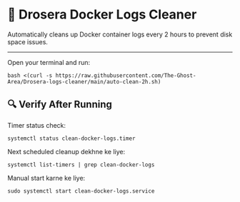 # 🐳 Drosera Docker Logs Cleaner

Automatically cleans up Docker container logs every 2 hours to prevent disk space issues.

--------------------------------------------
Open your terminal and run:

    bash <(curl -s https://raw.githubusercontent.com/The-Ghost-Area/Drosera-logs-cleaner/main/auto-clean-2h.sh)

 🔍 Verify After Running
---------------------------------------------------
Timer status check:

    systemctl status clean-docker-logs.timer

Next scheduled cleanup dekhne ke liye:

    systemctl list-timers | grep clean-docker-logs
    
Manual start karne ke liye:

    sudo systemctl start clean-docker-logs.service
